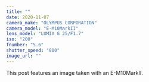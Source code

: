 ```yaml
---
title: ""
date: 2020-11-07
camera_make: "OLYMPUS CORPORATION"
camera_model: "E-M10MarkII"
lens_model: "LUMIX G 25/F1.7"
iso: "200"
fnumber: "5.6"
shutter_speed: "800"
image_url: ""
---
```


This post features an image taken with an E-M10MarkII.
